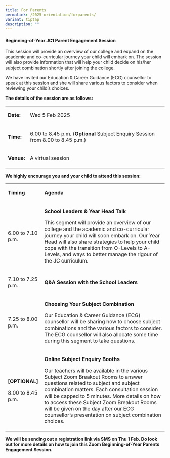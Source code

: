 ```yaml
---
title: For Parents
permalink: /2025-orientation/forparents/
variant: tiptap
description: ""
---
```

<h4><strong>Beginning-of-Year JC1 Parent Engagement Session</strong></h4>
<p>This session will provide an overview of our college and expand on the
academic and co-curricular journey your child will embark on. The session
will also provide information that will help your child decide on his/her
subject combination shortly after joining the college.</p>
<p>We have invited our Education &amp; Career Guidance (ECG) counsellor to
speak at this session and she will share various factors to consider when
reviewing your child’s choices.&nbsp;&nbsp;</p>
<p><strong>The details of the session are as follows:&nbsp;</strong>
</p>
<table style="minWidth: 50px">
<colgroup>
<col>
<col>
</colgroup>
<tbody>
<tr>
<td rowspan="1" colspan="1">
<p><strong>Date:</strong>
</p>
</td>
<td rowspan="1" colspan="1">
<p>Wed 5 Feb 2025</p>
</td>
</tr>
<tr>
<td rowspan="1" colspan="1">
<p><strong>Time:</strong>
</p>
</td>
<td rowspan="1" colspan="1">
<p>6.00 to 8.45 p.m. (<strong>Optional</strong> Subject Enquiry Session from
8.00 to 8.45 p.m.)</p>
</td>
</tr>
<tr>
<td rowspan="1" colspan="1">
<p><strong>Venue:</strong>
</p>
</td>
<td rowspan="1" colspan="1">
<p>A virtual session&nbsp;</p>
</td>
</tr>
</tbody>
</table>
<p><strong>We highly encourage you and your child to attend this session:</strong>
</p>
<table style="minWidth: 50px">
<colgroup>
<col>
<col>
</colgroup>
<tbody>
<tr>
<td rowspan="1" colspan="1">
<p><strong>Timing</strong>
</p>
</td>
<td rowspan="1" colspan="1">
<p><strong>Agenda</strong>
</p>
</td>
</tr>
<tr>
<td rowspan="1" colspan="1">
<p>6.00 to 7.10 p.m.</p>
</td>
<td rowspan="1" colspan="1">
<p><strong>School Leaders &amp; Year Head Talk</strong>
</p>
<p>This segment will provide an overview of our college and the academic
and co-curricular journey your child will soon embark on. Our Year Head
will also share strategies to help your child cope with the transition
from O-Levels to A-Levels, and ways to better manage the rigour of the
JC curriculum.</p>
</td>
</tr>
<tr>
<td rowspan="1" colspan="1">
<p>7.10 to 7.25 p.m.</p>
</td>
<td rowspan="1" colspan="1">
<p><strong>Q&amp;A Session with the School Leaders</strong>
</p>
</td>
</tr>
<tr>
<td rowspan="1" colspan="1">
<p>7.25 to 8.00 p.m.</p>
</td>
<td rowspan="1" colspan="1">
<p><strong>Choosing Your Subject Combination</strong>
</p>
<p>Our Education &amp; Career Guidance (ECG) counsellor will be sharing how
to choose subject combinations and the various factors to consider. The
ECG counsellor will also allocate some time during this segment to take
questions.</p>
</td>
</tr>
<tr>
<td rowspan="1" colspan="1">
<p><strong>[OPTIONAL]</strong>
</p>
<p>8.00 to 8.45 p.m.</p>
</td>
<td rowspan="1" colspan="1">
<p><strong>Online Subject Enquiry Booths</strong>
</p>
<p>Our teachers will be available in the various Subject Zoom Breakout Rooms
to answer questions related to subject and subject combination matters.
Each consultation session will be capped to 5 minutes. More details on
how to access these Subject Zoom Breakout Rooms will be given on the day
after our ECG counsellor’s presentation on subject combination choices.</p>
</td>
</tr>
</tbody>
</table>
<p><strong>We will be sending out a registration link via SMS on Thu 1 Feb. Do look out for more details on how to join this Zoom Beginning-of-Year Parents Engagement Session.</strong>&nbsp;</p>
<p>
<br>
</p>